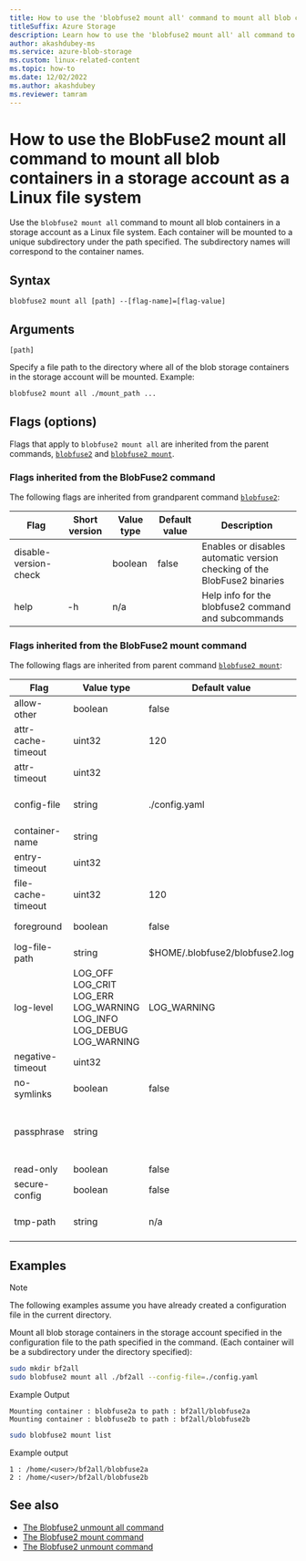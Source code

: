 ```yaml
---
title: How to use the 'blobfuse2 mount all' command to mount all blob containers in a storage account as a Linux file system
titleSuffix: Azure Storage
description: Learn how to use the 'blobfuse2 mount all' all command to mount all blob containers in a storage account as a Linux file system.
author: akashdubey-ms
ms.service: azure-blob-storage
ms.custom: linux-related-content
ms.topic: how-to
ms.date: 12/02/2022
ms.author: akashdubey
ms.reviewer: tamram
---
```


# How to use the BlobFuse2 mount all command to mount all blob containers in a storage account as a Linux file system

Use the `blobfuse2 mount all` command to mount all blob containers in a storage account as a Linux file system. Each container will be mounted to a unique subdirectory under the path specified. The subdirectory names will correspond to the container names.

## Syntax

`blobfuse2 mount all [path] --[flag-name]=[flag-value]`

## Arguments

`[path]`

Specify a file path to the directory where all of the blob storage containers in the storage account will be mounted. Example:

```bash
blobfuse2 mount all ./mount_path ...
```

## Flags (options)

Flags that apply to `blobfuse2 mount all` are inherited from the parent commands, [`blobfuse2`](blobfuse2-commands.md) and [`blobfuse2 mount`](blobfuse2-commands-mount.md).

### Flags inherited from the BlobFuse2 command

The following flags are inherited from grandparent command [`blobfuse2`](blobfuse2-commands.md):

| Flag | Short version | Value type | Default value | Description |
|--|--|--|--|--|
| disable-version-check |    | boolean | false | Enables or disables automatic version checking of the BlobFuse2 binaries |
| help                  | -h | n/a     |       | Help info for the blobfuse2 command and subcommands                      |

### Flags inherited from the BlobFuse2 mount command

The following flags are inherited from parent command [`blobfuse2 mount`](blobfuse2-commands-mount.md):

| Flag | Value type | Default value | Description |
|--|--|--|--|
| allow-other        | boolean | false                          | Allow other users to access this mount point |
| attr-cache-timeout | uint32  | 120                            | Attribute cache timeout<br /><sub>(in seconds)</sub> |
| attr-timeout       | uint32  |                                | Attribute timeout <br /><sub>(in seconds)</sub> |
| config-file        | string  | ./config.yaml                  | The path for the file where the account credentials are provided Default is config.yaml in current directory. |
| container-name     | string  |                                | The name of the container to be mounted |
| entry-timeout      | uint32  |                                | Entry timeout <br /><sub>(in seconds)</sub> |
| file-cache-timeout | uint32  | 120                            | File cache timeout <br /><sub>(in seconds)</sub>|
| foreground         | boolean | false                          | Whether the file system is mounted in foreground mode |
| log-file-path      | string  | $HOME/.blobfuse2/blobfuse2.log | The path for log files|
| log-level          | LOG_OFF <br />LOG_CRIT<br />LOG_ERR<br />LOG_WARNING<br />LOG_INFO<br />LOG_DEBUG<br />LOG_WARNING | LOG_WARNING | The level of logging written to `--log-file-path`. |
| negative-timeout   | uint32  |                                | The negative entry timeout<br /><sub>(in seconds)</sub> |
| no-symlinks        | boolean | false                          | Whether or not symlinks should be supported |
| passphrase         | string  |                                | Key to decrypt config file.<br />Can also be specified by env-variable BLOBFUSE2_SECURE_CONFIG_PASSPHRASE<br />The key length shall be 16 (AES-128), 24 (AES-192), or 32 (AES-256) bytes in length. |
| read-only          | boolean | false                          | Mount the system in read only mode |
| secure-config      | boolean | false                          | Encrypt auto generated config file for each container |
| tmp-path           | string  | n/a                            | Configures the tmp location for the cache.<br />(Configure the fastest disk (SSD or ramdisk) for best performance). |

## Examples

> [!NOTE]
> The following examples assume you have already created a configuration file in the current directory.

Mount all blob storage containers in the storage account specified in the configuration file to the path specified in the command. (Each container will be a subdirectory under the directory specified):

```bash
sudo mkdir bf2all
sudo blobfuse2 mount all ./bf2all --config-file=./config.yaml
```
Example Output
```output
Mounting container : blobfuse2a to path : bf2all/blobfuse2a
Mounting container : blobfuse2b to path : bf2all/blobfuse2b
```
```bash
sudo blobfuse2 mount list
```
Example output
```output
1 : /home/<user>/bf2all/blobfuse2a
2 : /home/<user>/bf2all/blobfuse2b
```

## See also

- [The Blobfuse2 unmount all command](blobfuse2-commands-unmount-all.md)
- [The Blobfuse2 mount command](blobfuse2-commands-mount.md)
- [The Blobfuse2 unmount command](blobfuse2-commands-unmount.md)
